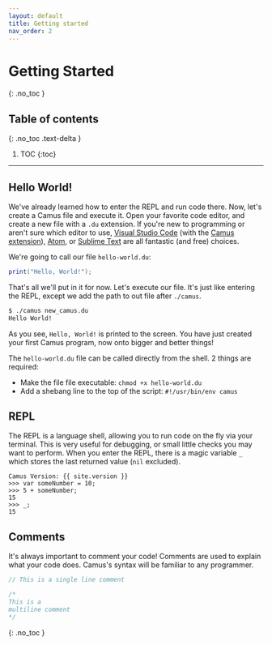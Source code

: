 ```yaml
---
layout: default
title: Getting started
nav_order: 2
---
```


# Getting Started
{: .no_toc }

## Table of contents
{: .no_toc .text-delta }

1. TOC
{:toc}

---
## Hello World!

We've already learned how to enter the REPL and run code there. Now, let's create a Camus file and execute it. Open your favorite code editor, and create a new file with a `.du` extension. If you're new to programming or aren't sure which editor to use, [Visual Studio Code](https://code.visualstudio.com/) (with the [Camus extension](https://github.com/camus-lang/CamusVSC)), [Atom](https://atom.io/), or [Sublime Text](https://www.sublimetext.com/) are all fantastic (and free) choices.

We're going to call our file `hello-world.du`:

```cs
print("Hello, World!");
```

That's all we'll put in it for now. Let's execute our file. It's just like entering the REPL, except we add the path to out file after `./camus`.

```bash
$ ./camus new_camus.du
Hello World!
```

As you see, `Hello, World!` is printed to the screen. You have just created your first Camus program, now onto bigger and better things!

The `hello-world.du` file can be called directly from the shell. 2 things are required:

* Make the file file executable: `chmod +x hello-world.du`
* Add a shebang line to the top of the script: `#!/usr/bin/env camus`

## REPL

The REPL is a language shell, allowing you to run code on the fly via your terminal. This is very useful for debugging, or small little checks you may want to perform. When you enter the REPL, there is a magic variable `_` which stores the last returned value (`nil` excluded).

```
Camus Version: {{ site.version }}
>>> var someNumber = 10;
>>> 5 + someNumber;
15
>>> _;
15
```

## Comments

It's always important to comment your code! Comments are used to explain what your code does. Camus's syntax will be familiar to any programmer.

```cs
// This is a single line comment

/*
This is a
multiline comment
*/
```

{: .no_toc }
